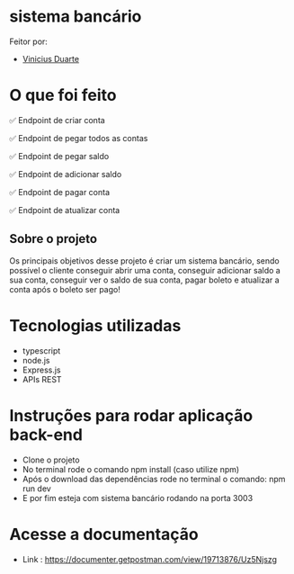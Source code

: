 
# sistema bancário 

Feitor por: 
- [Vinicius Duarte](https://github.com/ViniciusDuarte17)

# O que foi feito
 <p>✅  Endpoint de criar conta </p>
 <p>✅  Endpoint de pegar todos as contas</p>
 <p>✅ Endpoint de pegar saldo</p>
 <p>✅ Endpoint de adicionar saldo</p>
 <p>✅ Endpoint de pagar conta</p>
 <p>✅ Endpoint de atualizar conta</p>

## Sobre o projeto
Os principais objetivos desse projeto é criar um sistema bancário, sendo possível o cliente conseguir abrir uma conta,
conseguir adicionar saldo a sua conta, conseguir ver o saldo de sua conta, pagar boleto e atualizar a conta após o boleto ser pago!

# Tecnologias utilizadas
 - typescript
 - node.js
 - Express.js
 - APIs REST
 
 # Instruções para rodar aplicação back-end
 - Clone o projeto
 - No terminal rode o comando npm install (caso utilize npm)
 - Após o download das dependências rode no terminal o comando: npm run dev
 - E por fim esteja com sistema bancário rodando na porta 3003

# Acesse a documentação
- Link : https://documenter.getpostman.com/view/19713876/Uz5Njszg
